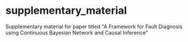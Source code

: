 # supplementary_material
Supplementary material for paper titled "A Framework for Fault Diagnosis using Continuous Bayesian Network and Causal Inference"
